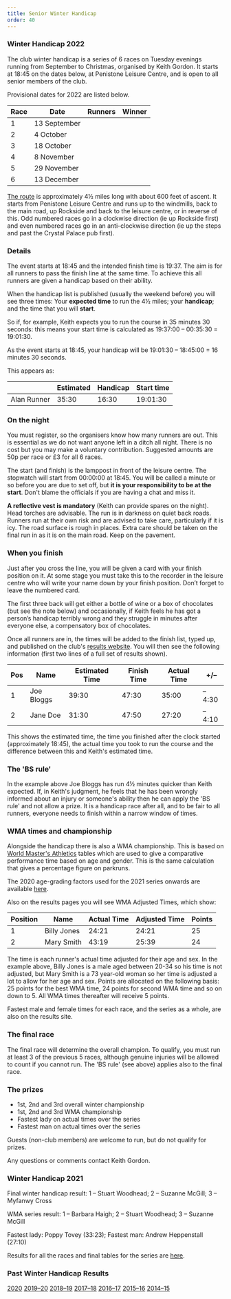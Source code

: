 ```yaml
---
title: Senior Winter Handicap
order: 40
---
```

### Winter Handicap 2022



The club winter handicap is a series of 6 races on Tuesday evenings running from September to Christmas, organised by Keith Gordon. It starts at 18:45 on the dates below, at Penistone Leisure Centre, and is open to all senior members of the club.



Provisional dates for 2022 are listed below.




| Race | Date | Runners | Winner |
| - | - | - | - |
| 1 | 13 September |  |  |
| 2 | 4 October |  |  |
| 3 | 18 October |  |  |
| 4 | 8 November |  |  |
| 5 | 29 November |  |  |
| 6 | 13 December |  |  |



[The route](http://pfrac.co.uk/wp-content/uploads/2013/07/WHMap.jpg) is approximately 4½ miles long with about 600 feet of ascent. It starts from Penistone Leisure Centre and runs up to the windmills, back to the main road, up Rockside and back to the leisure centre, or in reverse of this. Odd numbered races go in a clockwise direction (ie up Rockside first) and even numbered races go in an anti-clockwise direction (ie up the steps and past the Crystal Palace pub first).

### Details



The event starts at 18:45 and the intended finish time is 19:37. The aim is for all runners to pass the finish line at the same time. To achieve this all runners are given a handicap based on their ability.



When the handicap list is published (usually the weekend before) you will see three times: Your **expected time** to run the 4½ miles; your **handicap**; and the time that you will **start**.



So if, for example, Keith expects you to run the course in 35 minutes 30 seconds: this means your start time is calculated as 19:37:00 – 00:35:30 = 19:01:30.

As the event starts at 18:45, your handicap will be 19:01:30 – 18:45:00 = 16 minutes 30 seconds.



This appears as:


| | Estimated | Handicap | Start time |
| - | - | - | - |
| Alan Runner | 35:30 | 16:30 | 19:01:30 |



### On the night



You must register, so the organisers know how many runners are out. This is essential as we do not want anyone left in a ditch all night. There is no cost but you may make a voluntary contribution. Suggested amounts are 50p per race or £3 for all 6 races.



The start (and finish) is the lamppost in front of the leisure centre. The stopwatch will start from 00:00:00 at 18:45. You will be called a minute or so before you are due to set off, but **it is your responsibility to be at the start**. Don't blame the officials if you are having a chat and miss it.





**A reflective vest is mandatory** (Keith can provide spares on the night). Head torches are advisable. The run is in darkness on quiet back roads. Runners run at their own risk and are advised to take care, particularly if it is icy. The road surface is rough in places. Extra care should be taken on the final run in as it is on the main road. Keep on the pavement.



### When you finish



Just after you cross the line, you will be given a card with your finish position on it. At some stage you must take this to the recorder in the leisure centre who will write your name down by your finish position. Don’t forget to leave the numbered card.



The first three back will get either a bottle of wine or a box of chocolates (but see the note below) and occasionally, if Keith feels he has got a person’s handicap terribly wrong and they struggle in minutes after everyone else, a compensatory box of chocolates.



Once all runners are in, the times will be added to the finish list, typed up, and published on the club's [results website](http://results.pfrac.co.uk/). You will then see the following information (first two lines of a full set of results shown).


| Pos | Name | Estimated Time | Finish Time | Actual Time | +/– |
| - | - | - | - | - | - |
| 1 | Joe Bloggs | 39:30 | 47:30 | 35:00 | –4:30 |
| 2 | Jane Doe | 31:30 | 47:50 | 27:20 | –4:10 |



This shows the estimated time, the time you finished after the clock started (approximately 18:45), the actual time you took to run the course and the difference between this and Keith's estimated time.



### The 'BS rule'



In the example above Joe Bloggs has run 4½ minutes quicker than Keith expected. If, in Keith's judgment, he feels that he has been wrongly informed about an injury or someone's ability then he can apply the 'BS rule' and not allow a prize. It is a handicap race after all, and to be fair to all runners, everyone needs to finish within a narrow window of times.



### WMA times and championship



Alongside the handicap there is also a WMA championship. This is based on [World Master's Athletics](https://world-masters-athletics.com/wp-content/uploads/2018/02/Road_Age_Standards_WMA_2010-Explanation.pdf) tables which are used to give a comparative performance time based on age and gender. This is the same calculation that gives a percentage figure on parkruns.



The 2020 age-grading factors used for the 2021 series onwards are available [here](http://www.howardgrubb.co.uk/athletics/mldrroad20.html).



Also on the results pages you will see WMA Adjusted Times, which show:



| Position | Name | Actual Time | Adjusted Time | Points |
| - | - | - | - | - |
| 1 | Billy Jones | 24:21 | 24:21 | 25 |
| 2 | Mary Smith | 43:19 | 25:39 | 24 |



The time is each runner's actual time adjusted for their age and sex. In the example above, Billy Jones is a male aged between 20-34 so his time is not adjusted, but Mary Smith is a 73 year-old woman so her time is adjusted a lot to allow for her age and sex. Points are allocated on the following basis: 25 points for the best WMA time, 24 points for second WMA time and so on down to 5. All WMA times thereafter will receive 5 points.



Fastest male and female times for each race, and the series as a whole, are also on the results site.



### The final race



The final race will determine the overall champion. To qualify, you must run at least 3 of the previous 5 races, although genuine injuries will be allowed to count if you cannot run. The 'BS rule' (see above) applies also to the final race.



### The prizes



- 1st, 2nd and 3rd overall winter championship
- 1st, 2nd and 3rd WMA championship
- Fastest lady on actual times over the series
- Fastest man on actual times over the series

Guests (non-club members) are welcome to run, but do not qualify for prizes.


Any questions or comments contact Keith Gordon.



### Winter Handicap 2021



Final winter handicap result: 1 – Stuart Woodhead; 2 – Suzanne McGill; 3 – Myfanwy Cross

WMA series result: 1 – Barbara Haigh; 2 – Stuart Woodhead; 3 – Suzanne McGill

Fastest lady: Poppy Tovey (33:23); Fastest man: Andrew Heppenstall (27:10)

Results for all the races and final tables for the series are [here](http://results.pfrac.co.uk/SeniorWinterHandicap2021/League%20Table.html).



### Past Winter Handicap Results



[2020](http://results.pfrac.co.uk/SeniorWinterHandicap2020/League%20Table.html)
[2019–20](http://results.pfrac.co.uk/SeniorWinterHandicap2019/League%20Table.html)
[2018–19](http://results.pfrac.co.uk/SeniorWinterHandicap2018/League%20Table.html)
[2017–18](http://pfrac.co.uk/wp-content/uploads/2018/01/WH-2017-18-Results.pdf)
[2016–17](http://pfrac.co.uk/wp-content/uploads/2017/02/WH-2016-17-Results.pdf)
[2015–16](http://pfrac.co.uk/wp-content/uploads/2016/03/WH-2015-16-Final-Results.pdf)
[2014–15](http://pfrac.co.uk/wp-content/uploads/2015/03/WH-WMA-Final-2015.xlsx)
